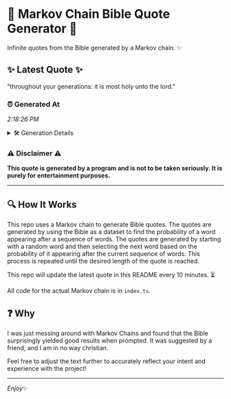 # 📖 Markov Chain Bible Quote Generator 📖

Infinite quotes from the Bible generated by a Markov chain. ✨

## ✨ Latest Quote ✨
"throughout your generations: it is most holy unto the lord."

### ⏰ Generated At
*2:18:26 PM*

<details>
    <summary>🛠️ Generation Details</summary>
    <p>
        <strong>🌱 Seed:</strong> throughout<br>
        <strong>🔄 Iterations:</strong> 9<br>
        <strong>📜 Context History:</strong><br>[ throughout ]: your<br>[ throughout, your ]: generations:<br>[ throughout, your, generations: ]: it<br>[ throughout, your, generations:, it ]: is<br>[ throughout, your, generations:, it, is ]: most<br>[ throughout, your, generations:, it, is, most ]: holy<br>[ your, generations:, it, is, most, holy ]: unto<br>[ generations:, it, is, most, holy, unto ]: the<br>[ it, is, most, holy, unto, the ]: lord.<br>
    </p>
</details>

### ⚠️ Disclaimer ⚠️
**This quote is generated by a program and is not to be taken seriously. It is purely for entertainment purposes.**

---

## 🔍 How It Works

This repo uses a Markov chain to generate Bible quotes. The quotes are generated by using the Bible as a dataset to find the probability of a word appearing after a sequence of words. The quotes are generated by starting with a random word and then selecting the next word based on the probability of it appearing after the current sequence of words. This process is repeated until the desired length of the quote is reached.

This repo will update the latest quote in this README every 10 minutes. ⏳

All code for the actual Markov chain is in `index.ts`.

## ❓ Why

I was just messing around with Markov Chains and found that the Bible surprisingly yielded good results when prompted. 
It was suggested by a friend, and I am in no way christian.

Feel free to adjust the text further to accurately reflect your intent and experience with the project!

---

*Enjoy*✨
